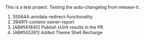 This is a test project. Testing the auto-changelog from release-it. 

1. 555644-amidala-redirect-functionality
2. 394911-content-owner-report
3. [AB#561840] Publish xUnit results in the PR
4. [AB#555261] Added Theme Shell Recharge
